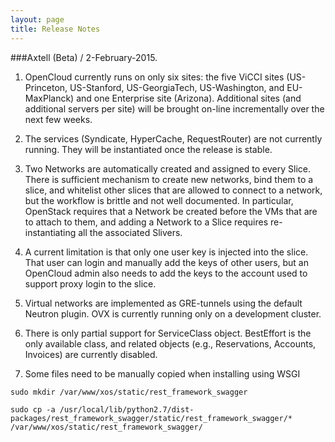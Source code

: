```yaml
---
layout: page
title: Release Notes
---
```


###Axtell (Beta) / 2-February-2015.

1. OpenCloud currently runs on only six sites: the five ViCCI sites
   (US-Princeton, US-Stanford, US-GeorgiaTech, US-Washington, and
   EU-MaxPlanck) and one Enterprise site (Arizona). Additional sites
   (and additional servers per site) will be brought on-line
   incrementally over the next few weeks.

2. The services (Syndicate, HyperCache, RequestRouter) are not
   currently running. They will be instantiated once the release
   is stable.

3. Two Networks are automatically created and assigned to every
   Slice. There is sufficient mechanism to create new networks, bind
   them to a slice, and whitelist other slices that are allowed to
   connect to a network, but the workflow is brittle and not well
   documented. In particular, OpenStack requires that a
   Network be created before the VMs that are to attach to them, and
   adding a Network to a Slice requires re-instantiating all the
   associated Slivers.

4. A current limitation is that only one user key is injected into the
   slice. That user can login and manually add the keys of other users,
   but an OpenCloud admin also needs to add the keys to the account used
   to support proxy login to the slice.

5. Virtual networks are implemented as GRE-tunnels using the default
   Neutron plugin. OVX is currently running only on a development
   cluster.

6. There is only partial support for ServiceClass object.
   BestEffort is the only available class, and related objects
   (e.g., Reservations, Accounts, Invoices) are currently disabled.

7. Some files need to be manually copied when installing using WSGI

```
sudo mkdir /var/www/xos/static/rest_framework_swagger

sudo cp -a /usr/local/lib/python2.7/dist-packages/rest_framework_swagger/static/rest_framework_swagger/* /var/www/xos/static/rest_framework_swagger/
```



